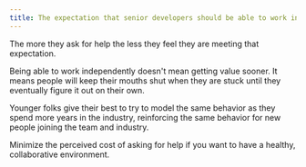 ```yaml
---
title: The expectation that senior developers should be able to work independently is killing the team's ability to collaborate
---
```


The more they ask for help the less they feel they are meeting that expectation.

Being able to work independently doesn't mean getting value sooner. It means people will keep their mouths shut when they are stuck until they eventually figure it out on their own.

Younger folks give their best to try to model the same behavior as they spend more years in the industry, reinforcing the same behavior for new people joining the team and industry.

Minimize the perceived cost of asking for help if you want to have a healthy, collaborative environment.
